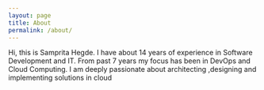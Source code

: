 ```yaml
---
layout: page
title: About
permalink: /about/
---
```


Hi, this is Samprita Hegde. I have about 14 years of experience in Software Development and IT. From past 7 years my focus has been in DevOps and Cloud Computing. I am deeply passionate about architecting ,designing and implementing solutions in cloud
